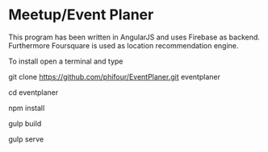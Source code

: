Meetup/Event Planer
===================

This program has been written in AngularJS and uses Firebase as backend. Furthermore Foursquare is used as location recommendation engine.

To install open a terminal and type

git clone https://github.com/phifour/EventPlaner.git eventplaner

cd eventplaner

npm install

gulp build

gulp serve

